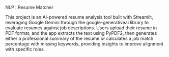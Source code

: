 NLP : Resume Matcher

This project is an AI-powered resume analysis tool built with Streamlit, leveraging Google Gemini through the google-generativeai library to evaluate resumes against job descriptions. Users upload their resume in PDF format, and the app extracts the text using PyPDF2, then generates either a professional summary of the resume or calculates a job match percentage with missing keywords, providing insights to improve alignment with specific roles.
